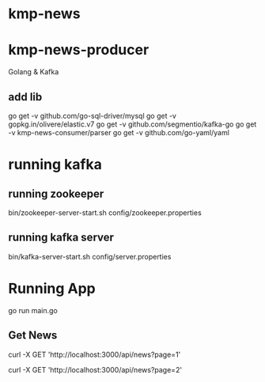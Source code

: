 # kmp-news

# kmp-news-producer
Golang &amp; Kafka

## add lib
go get -v github.com/go-sql-driver/mysql
go get -v gopkg.in/olivere/elastic.v7
go get -v github.com/segmentio/kafka-go
go get -v kmp-news-consumer/parser
go get -v github.com/go-yaml/yaml

# running kafka
## running zookeeper
bin/zookeeper-server-start.sh config/zookeeper.properties
## running kafka server
bin/kafka-server-start.sh config/server.properties

# Running App
go run main.go

## Get News
curl -X GET 'http://localhost:3000/api/news?page=1' 

curl -X GET 'http://localhost:3000/api/news?page=2' 
